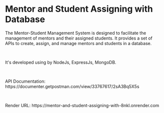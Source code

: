 # Mentor and Student Assigning with Database
<p>The Mentor-Student Management System is designed to facilitate the management of mentors and their assigned students. It provides a set of APIs to create, assign, and manage mentors and students in a database.</p>
<br>
<p>It's developed using by NodeJs, ExpressJs, MongoDB.</p>
<br>
<p>API Documentation: https://documenter.getpostman.com/view/33767617/2sA3Bq5X5s</p>
<br>
<p>Render URL: https://mentor-and-student-assigning-with-8nkl.onrender.com</p>
